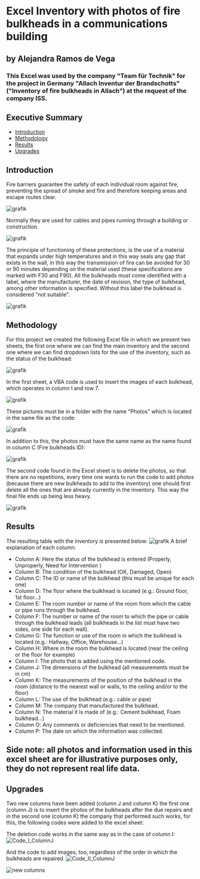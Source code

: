 # Excel Inventory with photos of fire bulkheads in a communications building
## by Alejandra Ramos de Vega
### This Excel was used by the company "Team für Technik" for the project in Germany "Allach Inventur der Brandschotts" ("Inventory of fire bulkheads in Allach") at the request of the company ISS.


## Executive Summary 
* [Introduction](#introduction) 
* [Methodology](#Methodology)
* [Results](#results)
* [Upgrades](#upgrades)


## Introduction
Fire barriers guarantee the safety of each individual room against fire, preventing the spread of smoke and fire and therefore keeping areas and escape routes clear. 
 
![grafik](https://github.com/aledominique/Excel_Inventory/blob/main/Photos/Example%20fire%20protection2.JPG)

Normally they are used for cables and pipes running through a building or construction.  
 
 ![grafik](https://github.com/aledominique/Excel_Inventory/blob/main/Photos/Example%20fire%20protection.jpg)

The principle of functioning of these protections, is the use of a material that expands under high temperatures and in this way seals any gap that exists in the wall, in this way the transmission of fire can be avoided for 30 or 90 minutes depending on the material used (these specifications are marked with F30 and F90).
All the bulkheads must come identified with a label, where the manufacturer, the date of revision, the type of bulkhead, among other information is specified. Without this label the bulkhead is considered "not suitable". 

 ![grafik](https://github.com/aledominique/Excel_Inventory/blob/main/Photos/Example%20fire%20protection3.jpg)



## Methodology 
For this project we created the following Excel file in which we present two sheets, the first one where we can find the main inventory and the second one where we can find dropdown lists for the use of the inventory, such as the status of the bulkhead: 

![grafik](https://github.com/aledominique/Excel_Inventory/blob/main/Photos/Status.JPG)

In the first sheet, a VBA code is used to insert the images of each bulkhead, which operates in column I and row 7. 

![grafik](https://github.com/aledominique/Excel_Inventory/blob/main/Photos/Code_II.JPG)

These pictures must be in a folder with the name "Photos" which is located in the same file as the code: 

![grafik](https://github.com/aledominique/Excel_Inventory/blob/main/Photos/File.JPG)

In addition to this, the photos must have the same name as the name found in column C (Fire bulkheads ID):


![grafik](https://github.com/aledominique/Excel_Inventory/blob/main/Photos/ID.JPG)

The second code found in the Excel sheet is to delete the photos, so that there are no repetitions, every time one wants to run the code to add photos (because there are new bulkheads to add to the inventory) one should first delete all the ones that are already currently in the inventory. This way the final file ends up being less heavy.


![grafik](https://github.com/aledominique/Excel_Inventory/blob/main/Photos/Code_I.JPG)

## Results
The resulting table with the inventory is presented below: 
![grafik](https://github.com/aledominique/Excel_Inventory/blob/main/Photos/Excel.png)
A brief explanation of each column:
* Column A: Here the status of the bulkhead is entered (Properly, Unproperly, Need for Intervention )
* Column B: The condition of the bulkhead (OK, Damaged, Open)
* Column C: The ID or name of the bulkhead (this must be unique for each one)
* Column D: The floor where the bulkhead is located (e.g.: Ground floor, 1st floor...)
* Column E: The room number or name of the room from which the cable or pipe runs through the bulkhead.
* Column F: The number or name of the room to which the pipe or cable through the bulkhead leads (all bulkheads in the list must have two sides, one side for each wall). 
* Column G: The function or use of the room in which the bulkhead is located (e.g.: Hallway, Office, Warehouse...)
* Column H: Where in the room the bulkhead is located (near the ceiling or the floor for example)
* Column I: The photo that is added using the mentioned code.
* Column J: The dimensions of the bulkhead (all measurements must be in cm)
* Column K: The measurements of the position of the bulkhead in the room (distance to the nearest wall or walls, to the ceiling and/or to the floor)
* Column L: The use of the bulkhead (e.g.: cable or pipe)
* Column M: The company that manufactured the bulkhead. 
* Column N: The material it is made of (e.g.: Cement bulkhead, Foam bulkhead...)
* Column O: Any comments or deficiencies that need to be mentioned. 
* Column P: The date on which the information was collected.

## Side note: all photos and information used in this excel sheet are for illustrative purposes only, they do not represent real life data. 

## Upgrades
Two new columns have been added (column J and column K) the first one (column J) is to insert the photos of the bulkheads after the due repairs and in the second one (column K) the company that performed such works, for this, the following codes were added to the excel sheet:

The deletion code works in the same way as in the case of column I: 
![Code_I_ColumnJ](https://user-images.githubusercontent.com/93596082/154290045-50f21aee-b351-4526-8f11-d3cfbce99b4c.JPG)

And the code to add images, too, regardless of the order in which the bulkheads are repaired.
![Code_II_ColumnJ](https://user-images.githubusercontent.com/93596082/154291549-d8594599-2066-4835-a29c-461a1364db8b.JPG)

![new columns](https://user-images.githubusercontent.com/93596082/154295399-1e6ecc76-a6e0-4f17-988c-2b7cfa2370a0.JPG)

